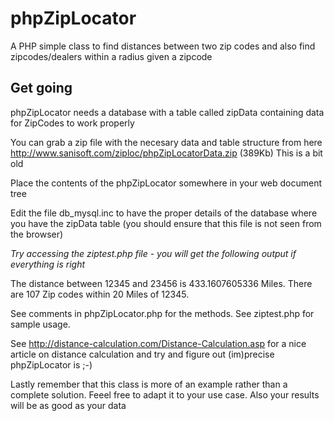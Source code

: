 phpZipLocator
=============

A PHP simple class to find distances between two zip codes and also find zipcodes/dealers within a radius given a zipcode


## Get going


phpZipLocator needs a database with a table called zipData containing data for
ZipCodes to work properly

You can grab a zip file with the necesary data and table structure from here
http://www.sanisoft.com/ziploc/phpZipLocatorData.zip (389Kb) This is a bit old

Place the contents of the phpZipLocator somewhere in your web document tree

Edit the file db_mysql.inc to have the proper details of the database where you
have the zipData table (you should ensure that this file is not seen from the browser)

*Try accessing the ziptest.php file - you will get the following output if everything is right*

The distance between 12345 and 23456 is 433.1607605336 Miles.
There are 107 Zip codes within 20 Miles of 12345.


See comments in phpZipLocator.php for the methods.
See ziptest.php for sample usage.

See http://distance-calculation.com/Distance-Calculation.asp for a nice article on
distance calculation and try and figure out (im)precise phpZipLocator is ;-)

Lastly remember that this class is more of an example rather than a complete solution. Feeel free to adapt it to your use case. Also your results will be as good as your data